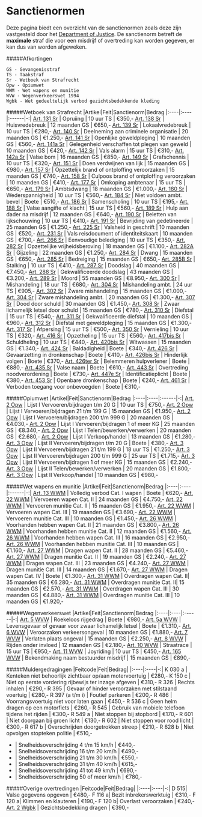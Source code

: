 # Sanctienormen

Deze pagina biedt een overzicht van de sanctienormen zoals deze zijn vastgesteld door het [Department of Justice](/Department%20of%20Justice/doj).
De sanctienorm betreft de __maximale__ straf die voor een misdrijf of overtreding kan worden gegeven, er kan dus van worden afgeweken. 

#####Afkortingen 
```
GS - Gevangenisstraf  
TS - Taakstraf  
Sr - Wetboek van Strafrecht  
Opw - Opiumwet  
WWM - Wet wapens en munitie  
WVW - Wegenverkeerswet 1994  
Wgbk - Wet gedeeltelijk verbod gezichtsbedekkende kleding
```  

#####Wetboek van Strafrecht
|Artikel|Feit|Sanctienorm|Bedrag
|:----|:----|:------|-:|
[Art. 131 Sr](../../Wetgeving/sr/#artikel-131-opruiing) | Opruiing | 10 uur TS | €350,-
[Art. 138 Sr](/sr/#artikel-138-huisvredebreuk) | Huisvredebreuk | 12 maanden GS | €650,-
[Art. 139 Sr](/sr/#artikel-139-lokaalvredebreuk) | Lokaalvredebreuk | 10 uur TS | €280,-
[Art. 140 Sr](/sr/#artikel-140-deelneming-aan-criminele-organisatie) | Deelneming aan criminele organisatie | 20 maanden GS | €1.250,-
[Art. 141 Sr](/sr/#artikel-141-openlijke-geweldpleging) | Openlijke geweldpleging | 10 maanden GS | €560,-
[Art. 141a Sr](/sr/#artikel-141a-gelegenheid-verschaffen-tot-plegen-van-geweld) | Gelegenheid verschaffen tot plegen van geweld | 10 maanden GS | €420,-
[Art. 142 Sr](/sr/#artikel-142-vals-alarm) | Vals alarm | 15 uur TS | €310,-
[Art. 142a Sr](/sr/#artikel-142a-valse-bom) | Valse bom | 16 maanden GS | €850,-
[Art. 149 Sr](/sr/#artikel-149-grafschennis) | Grafschennis | 10 uur TS | €320,-
[Art. 151 Sr](/sr/#artikel-151-doen-verdwijnen-van-lijk) | Doen verdwijnen van lijk | 15 maanden GS | €980,- 
[Art. 157 Sr](/sr/#artikel-157-opzettelijk-brank-of-ontploffing-veroorzaken) | Opzettelijk brand of ontploffing veroorzaken | 15 maanden GS | €740,- 
[Art. 158 Sr](/sr/#artikel-158-culpoos-brand-of-ontploffing-veroorzaken) | Culpoos brand of ontploffing veroorzaken | 10 maanden GS | €410,- 
[Art. 177 Sr](/sr/#artikel-177-omkoping-ambtenaar) | Omkoping ambtenaar | 15 uur TS | €650,-
[Art. 179 Sr](/sr/#artikel-179-ambtsdwang) | Ambtsdwang | 18 maanden GS | €1.000,- 
[Art. 180 Sr](/sr/#artikel-180-wederspannigheid) | Wederspannigheid | 10 uur TS | €560,- 
[Art. 184 Sr](/sr/#artikel-184-niet-voldoen-aan-ambtelijk-bevel) | Niet voldoen ambt. bevel | Boete | €510,-
[Art. 186 Sr](/sr/#artikel-186-samenscholing) | Samenscholing | 10 uur TS | €195,-
[Art. 188 Sr](/sr/#artikel-188-valse-aangifte-of-klacht) | Valse aangifte of klacht | 15 uur TS | €560,- 
[Art. 189 Sr](/sr/#artikel-189-hulp-aan-dader-na-misdrijf) | Hulp aan dader na misdrijf | 12 maanden GS | €640,-
[Art. 190 Sr](/sr/#artikel-190-beletten-van-lijkschouwing) | Beletten van lijkschouwing | 10 uur TS | €410,- 
[Art. 191 Sr](/sr/#artikel-191-bevrijding-van-gedetineerde) | Bevrijding van gedetineerde | 25 maanden GS | €1.250,-
[Art. 225 Sr](/sr/#artikel-225-valsheid-in-geschrift) | Valsheid in geschrift | 10 maanden GS | €520,-
[Art. 231 Sr](/sr/#artikel-231-vals-reisdocument-of-identiteitskaart) | Vals reisdocument of identiteitskaart | 10 maanden GS | €700,- 
[Art. 266 Sr](/sr/#artikel-266-eenvoudige-belediging) | Eenvoudige belediging | 10 uur TS | €350,-
[Art. 282 Sr](/sr/#artikel-282-opzettelijke-vrijheidsberoving) | Opzettelijke vrijheidsberoving | 18 maanden GS | €1.100,-
[Art. 282A Sr](/sr/#artikel-282A-gijzeling) | Gijzeling | 22 maanden GS | €1.250,- 
[Art. 284 Sr](/sr/#artikel-284-dwang) | Dwang | 15 maanden GS | €650,-
[Art. 285 Sr](/sr/#artikel-285-bedreiging-met-ernstig-misdrijf) | Bedreiging | 15 maanden GS | €650,-
[Art. 285B Sr](/sr/#artikel-285B-staling) | Stalking | 10 uur TS | €410,-
[Art. 287 Sr](/sr/#artikel-287-doodslag) | Doodslag | 40 maanden GS | €7.450,-
[Art. 288 Sr](/sr/#artikel-288-gekwalificeerde-doodslag) | Gekwalificeerde doodslag | 43 maanden GS | €3.200,-
[Art. 289 Sr](/sr/#artikel-289-moord) | Moord | 55 maanden GS | €8.950,-
[Art. 300 Sr](/sr/#artikel-300-mishandeling) | Mishandeling | 18 uur TS | €680,-
[Art. 304 Sr](/sr/#artikel-304-strafverzwarende-omstandigheden) | Mishandeling ambt. | 24 uur TS | €905,-
[Art. 302 Sr](/sr/#artikel-302-zware-mishandeling) | Zware mishandeling | 15 maanden GS | €1.000,-
[Art. 304 Sr](/sr/#artikel-304-strafverzwarende-omstandigheden) | Zware mishandeling ambt. | 20 maanden GS | €1.300,-
[Art. 307 Sr](/sr/#artikel-307-dood-door-schuld) | Dood door schuld | 30 maanden GS | €1.450,- 
[Art. 308 Sr](/sr/#artikel-308-zwaar-lichamelijk-letsel-door-schuld) | Zwaar lichamelijk letsel door schuld | 15 maanden GS | €780,-
[Art. 310 Sr](/sr/#artikel-310-diefstal) | Diefstal | 15 uur TS | €540,-
[Art. 311 Sr](/sr/#artikel-311-gekwalificeerde-diefstal) | Gekwalificeerde diefstal | 10 maanden GS | €960,-
[Art. 312 Sr](/sr/#artikel-312-diefstal-met-geweldpleging) | Diefstal met geweldpleging | 15 maanden GS | €1.300,-
[Art. 317 Sr](/sr/#artikel-317-afpersing) | Afpersing | 15 uur TS | €500,-
[Art. 350 Sr](/sr/#artikel-350-beschadiging-goederendieren) | Vernieling | 10 uur TS | €320,- 
[Art. 416 Sr](/sr/#artikel-416-opzetheling) | Opzetheling | 15 uur TS | €560,-
[Art. 417bis Sr](/sr/#artikel-417bis-schuldheling) | Schuldheling | 10 uur TS | €440,-
[Art. 420bis Sr](/sr/#artikel-420bis-witwassen) | Witwassen | 15 maanden GS | €1.340,-
[Art. 424 Sr](/sr/#artikel-424-straatschenderij) | Baldadigheid | Boete | €340,- 
[Art. 426 Sr](/sr/#artikel-426-gevaarzetting-in-dronkenschap) | Gevaarzetting in dronkenschap | Boete | €410,-
[Art. 426bis Sr](/sr/#artikel-426bis-hinderlijk-volgen) | Hinderlijk volgen | Boete | €370,- 
[Art. 426ter Sr](/sr/#artikel-426ter-belemmeren-hulpverlener) | Belemmeren hulpverlener | Boete | €880,- 
[Art. 435 Sr](/sr/#artikel-435-valse-naam) | Valse naam | Boete | €610,- 
[Art. 443 Sr](/sr/#artikel-443-overtreding-noodverordening) | Overtreding noodverordening | Boete | €730,- 
[Art. 447e Sr](/sr/#artikel-447e-identificatieplicht) | Identificatieplicht | Boete | €380,-
[Art. 453 Sr](/sr/#artikel-453-openbare-dronkenschap) | Openbare dronkenschap | Boete | €240,- 
[Art. 461 Sr](/sr/#artikel-461-verboden-toegang-voor-onbevoegden) | Verboden toegang voor onbevoegden | Boete | €310,- 

#####Opiumwet
|Artikel|Feit|Sanctienorm|Bedrag
|:----|:----|:------|-:|
[Art. 2 Opw](/opw/#artikel-2-verbodsbepaling-lijst-i) | Lijst I Vervoeren/bijdragen t/m 20 G | 10 uur TS | €750,-
[Art. 2 Opw](/opw/#artikel-2-verbodsbepaling-lijst-i) | Lijst I Vervoeren/bijdragen 21 t/m 199 G | 15 maanden GS | €1.950,-
[Art. 2 Opw](/opw/#artikel-2-verbodsbepaling-lijst-i) | Lijst I Vervoeren/bijdragen 200 t/m 999 G | 20 maanden GS | €4.030,-
[Art. 2 Opw](/opw/#artikel-2-verbodsbepaling-lijst-i) | Lijst I Vervoeren/bijdragen 1 of meer KG | 25 maanden GS | €8.340,-
[Art. 2 Opw](/opw/#artikel-2-verbodsbepaling-lijst-i) | Lijst I Telen/bewerken/verwerken | 20 maanden GS | €2.680,-
[Art. 2 Opw](/opw/#artikel-2-verbodsbepaling-lijst-i) | Lijst I Verkoop/handel | 13 maanden GS | €1.280,-
[Art. 3 Opw](/opw/#artikel-3-verbodsbepaling-lijst-ii) | Lijst II Vervoeren/bijdragen t/m 20 G | Boete | €380,-
[Art. 3 Opw](/opw/#artikel-3-verbodsbepaling-lijst-ii) | Lijst II Vervoeren/bijdragen 21 t/m 199 G | 18 uur TS | €1.250,-
[Art. 3 Opw](/opw/#artikel-3-verbodsbepaling-lijst-ii) | Lijst II Vervoeren/bijdragen 200 t/m 999 G | 25 uur TS | €1.715,-
[Art. 3 Opw](/opw/#artikel-3-verbodsbepaling-lijst-ii) | Lijst II Vervoeren/bijdragen 1 of meer KG | 15 maanden GS | €2.240,-
[Art. 3 Opw](/opw/#artikel-3-verbodsbepaling-lijst-ii) | Lijst II Telen/bewerken/verwerken | 20 maanden GS | €1.800,-
[Art. 3 Opw](/opw/#artikel-3-verbodsbepaling-lijst-ii) | Lijst II Verkoop/handel | 10 maanden GS | €980,-

#####Wet wapens en munitie
|Artikel|Feit|Sanctienorm|Bedrag
|:----|:----|:------|-:|
[Art. 13 WWM](/wwm/#artikel-13-categorie-i) | Volledig verbod Cat. I wapen | Boete | €620,-
[Art. 22 WWM](/wwm/#artikel-22-vervoer-categorie-ii-en-iii) | Vervoeren wapen Cat. II | 24 maanden GS | €4.750,-
[Art. 22 WWM](/wwm/#artikel-22-vervoer-categorie-ii-en-iii) | Vervoeren munitie Cat. II | 15 maanden GS | €1.950,-
[Art. 22 WWM](/wwm/#artikel-22-vervoer-categorie-ii-en-iii) | Vervoeren wapen Cat. III | 19 maanden GS | €3.690,-
[Art. 22 WWM](/wwm/#artikel-22-vervoer-categorie-ii-en-iii) | Vervoeren munitie Cat. III | 10 maanden GS | €1.450,-
[Art. 26 WWM](/wwm/#artikel-26-voorhanden-hebben-categorie-ii-en-iii) | Voorhanden hebben wapen Cat. II | 21 maanden GS | €3.800,-
[Art. 26 WWM](/wwm/#artikel-26-voorhanden-hebben-categorie-ii-en-iii) | Voorhanden hebben munitie Cat. II | 12 maanden GS | €1.560,-
[Art. 26 WWM](/wwm/#artikel-26-voorhanden-hebben-categorie-ii-en-iii) | Voorhanden hebben wapen Cat. III | 16 maanden GS | €2.950,-
[Art. 26 WWM](/wwm/#artikel-26-voorhanden-hebben-categorie-ii-en-iii) | Voorhanden hebben munitie Cat. III | 10 maanden GS | €1.160,-
[Art. 27 WWM](/wwm/#artikel-27-dragen-categorie-ii-iii-en-iv) | Dragen wapen Cat. II | 28 maanden GS | €5.460,-
[Art. 27 WWM](/wwm/#artikel-27-dragen-categorie-ii-iii-en-iv) | Dragen munitie Cat. II | 19 maanden GS | €2.240,-
[Art. 27 WWM](/wwm/#artikel-27-dragen-categorie-ii-iii-en-iv) | Dragen wapen Cat. III | 23 maanden GS | €4.240,-
[Art. 27 WWM](/wwm/#artikel-27-dragen-categorie-ii-iii-en-iv) | Dragen munitie Cat. III | 14 maanden GS | €1.670,-
[Art. 27 WWM](/wwm/#artikel-27-dragen-categorie-ii-iii-en-iv) | Dragen wapen Cat. IV | Boete | €1.300,-
[Art. 31 WWM](/wwm/#artikel-31-overdragen-categorie-ii-en-iii) | Overdragen wapen Cat. II| 35 maanden GS | €6.280,-
[Art. 31 WWM](/wwm/#artikel-31-overdragen-categorie-ii-en-iii) | Overdragen munitie Cat. II| 15 maanden GS | €2.570,-
[Art. 31 WWM](/wwm/#artikel-31-overdragen-categorie-ii-en-iii) | Overdragen wapen Cat. III | 30 maanden GS | €4.880,-
[Art. 31 WWM](/wwm/#artikel-31-overdragen-categorie-ii-en-iii) | Overdragen munitie Cat. III | 10 maanden GS | €1.920,-

#####Wegenverkeerswet
|Artikel|Feit|Sanctienorm|Bedrag
|:----|:----|:------|-:|
[Art. 5 WVW](/wvw/#artikel-5-gevaarhinder) | Roekeloos rijgedrag | Boete | €980,-
[Art. 5a WVW](/wvw/#artikel-5a-levensgevaar-of-gevaar-voor-zwaar-lichamelijk-letsel) | Levensgevaar of gevaar voor zwaar lichamelijk letsel | Boete | €1.310,-
[Art. 6 WVW](/wvw/#artikel-6-veroorzaken-verkeersongeval) | Veroorzaken verkeersongeval | 10 maanden GS | €1.880,-
[Art. 7 WVW](/wvw/#artikel-7-verlaten-plaats-ongeval) | Verlaten plaats ongeval | 15 maanden GS | €2.250,-
[Art. 8 WVW](/wvw/#artikel-8-besturen-onder-invloed) | Rijden onder invloed | 12 maanden GS | €2.180,-
[Art. 10 WVW](/wvw/#artikel-10-wedstrijdverbod) | Straatrace | 15 uur TS | €950,-
[Art. 11 WVW](/wvw/#artikel-11-joyriding) | Joyriding | 10 uur TS | €450,-
[Art. 165 WVW](/wvw/#artikel-165-bekendmaking-naam-bestuurder) | Bekendmaking naam bestuurder misdrijf | 15 maanden GS | €890,-

#####Muldergedragingen
|Feitcode|Feit|Bedrag|
|:----|:----|-:|
K 030 a | Kenteken niet behoorlijk zichtbaar op/aan motervoertuig | €280,-
K 150 c | Niet op eerste vordering rijbewijs ter inzage afgeven | €310,-
R 326 | Rechts inhalen | €290,-
R 395 | Gevaar of hinder veroorzaken met stilstaand voertuig | €280,-
R 397 (a t/m i) | Foutief parkeren | €200,-
R 486 | Voorrangsvoertuig niet voor laten gaan | €450,-
R 536 c | Geen helm dragen op een motorfiets | €260,-
R 545 | Gebruik van mobiele telefoon tijdens het rijden | €300,-
R 549 a | Niet stoppen bij stopbord | €170,-
R 601 | Niet doorgaan bij groen licht | €130,-
R 602 | Niet stoppen voor rood licht | €300,- 
R 617 b | Overschrijden doorgetrokken streep | €210,-
R 628 b | Niet opvolgen stopteken politie | €510,-
- | Snelheidsoverschrijding 4 t/m 15 km/h | €440,-
- | Snelheidsoverschrijding 16 t/m 20 km/h | €490,-
- | Snelheidsoverschrijding 21 t/m 30 km/h | €550,-
- | Snelheidsoverschrijding 31 t/m 40 km/h | €615,-
- | Snelheidsoverschrijding 41 tot 49 km/h | €690,-
- | Snelheidsoverschrijding 50 of meer km/h | €780,-

#####Overige overtredingen
|Feitcode|Feit|Bedrag|
|:----|:----|-:|
D 515| Valse gegevens opgeven | €480,-
F 116 a| Bezit inbrekerswerktuig | €310,-
F 120 a| Klimmen en klauteren | €190,-
F 120 b| Overlast veroorzaken | €240,-
[Art. 2 Wgbk](/overig/wgvgk/#artikel-1) | Gezichtsbedekking dragen | €390,-
